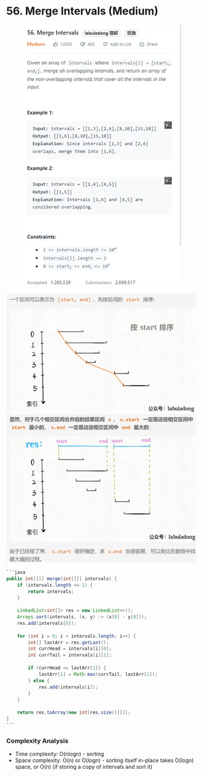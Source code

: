 # 56. Merge Intervals (Medium)

<figure><img src="../../../.gitbook/assets/image (27).png" alt=""><figcaption></figcaption></figure>

![](<../../../.gitbook/assets/image (29).png>)![](<../../../.gitbook/assets/image (30).png>)

````java
```java
public int[][] merge(int[][] intervals) {
    if (intervals.length <= 1) {
        return intervals;
    }

    LinkedList<int[]> res = new LinkedList<>();
    Arrays.sort(intervals, (x, y) -> (x[0] - y[0]));
    res.add(intervals[0]);

    for (int i = 0; i < intervals.length; i++) {
        int[] lastArr = res.getLast();
        int currHead = intervals[i][0];
        int currTail = intervals[i][1];

        if (currHead <= lastArr[1]) {
            lastArr[1] = Math.max(currTail, lastArr[1]);
        } else {
            res.add(intervals[i]);
        }
    }

    return res.toArray(new int[res.size()][]);
}
```
````

### Complexity Analysis

* Time complexity: O(nlogn) - sorting&#x20;
* Space complexity: O(n) or O(logn) - sorting itself in-place takes O(logn) space, or O(n) (if storing a copy of intervals and sort it)
